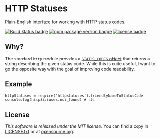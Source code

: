 # HTTP Statuses

Plain-English interface for working with HTTP status codes.

[![Build Status badge](http://img.shields.io/travis/rampantmonkey/httpstatuses.svg?style=flat)](https://travis-ci.org/rampantmonkey/httpstatuses) [![npm package version badge](http://img.shields.io/npm/v/httpstatuses.svg?style=flat)](https://www.npmjs.org/package/httpstatuses) [![license badge](http://img.shields.io/badge/license-MIT-blue.svg?style=flat)](http://opensource.org/licenses/MIT)

## Why?

The standard `http` module provides a [`STATUS_CODES` object](http://nodejs.org/api/http.html#http_http_status_codes) that returns a string describing the given status code. While this is quite useful, I want to go the opposite way with the goal of improving code readability.

## Example

    httpStatuses = require('httpstatuses').friendlyNameToStatusCode
    console.log(httpStatuses.not_found) # 404

## License
_This software is released under the MIT license._
You can find a copy in [LICENSE.txt](LICENSE.txt) or at [opensource.org](http://opensource.org/licenses/MIT).

